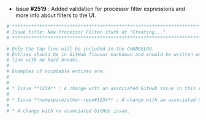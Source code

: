 * Issue **#2519** : Added validation for processor filter expressions and more info about filters to the UI.


```bash
# ********************************************************************************
# Issue title: New Processor Filter stuck at "Creating..."
# ********************************************************************************
```

```bash
# Only the top line will be included in the CHANGELOG.
# Entries should be in GitHub flavour markdown and should be written on a single
# line with no hard breaks.
#
# Examples of accptable entires are:
#
#
# * Issue **1234** : A change with an associated GitHub issue in this repository
#
# * Issue **namespace/other-repo#1234** : A change with an associated GitHub issue in another repository
#
# * A change with no associated GitHub issue.
```
